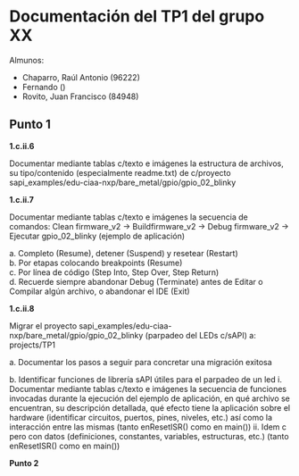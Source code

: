 # Documentación del TP1 del grupo XX

Almunos:
  - Chaparro, Raúl Antonio (96222)
  - Fernando ()
  - Rovito, Juan Francisco (84948)

## Punto 1
__1.c.ii.6__ 

Documentar mediante tablas c/texto e imágenes la estructura de archivos, su tipo/contenido (especialmente readme.txt) de c/proyecto sapi_examples/edu-ciaa-nxp/bare_metal/gpio/gpio_02_blinky

__1.c.ii.7__ 

Documentar mediante tablas c/texto e imágenes la secuencia de comandos: Clean firmware_v2 -> Buildfirmware_v2 -> Debug firmware_v2 -> Ejecutar gpio_02_blinky (ejemplo de aplicación)
    
a. Completo (Resume), detener (Suspend) y resetear (Restart)  
b. Por etapas colocando breakpoints (Resume)  
c. Por línea de código (Step Into, Step Over, Step Return)  
d. Recuerde siempre abandonar Debug (Terminate) antes de Editar o Compilar algún archivo, o abandonar el IDE (Exit)

__1.c.ii.8__ 

Migrar el proyecto sapi_examples/edu-ciaa-nxp/bare_metal/gpio/gpio_02_blinky (parpadeo del LEDs c/sAPI) a: projects/TP1

a. Documentar los pasos a seguir para concretar una migración exitosa
    
b. Identificar funciones de librería sAPI útiles para el parpadeo de un led
	i.  Documentar mediante tablas c/texto e imágenes la secuencia de funciones invocadas durante la ejecución del ejemplo de aplicación, en qué archivo se encuentran, su descripción detallada, qué efecto tiene la aplicación sobre el hardware (identificar circuitos, puertos, pines, niveles, etc.) así como la interacción entre las mismas (tanto enResetISR() como en main())
	ii.  Idem c pero con datos (definiciones, constantes, variables, estructuras, etc.) (tanto enResetISR() como en main())

	
__Punto 2__ 


<!--stackedit_data:
eyJoaXN0b3J5IjpbMTc2Mjk5MjI1NF19
-->